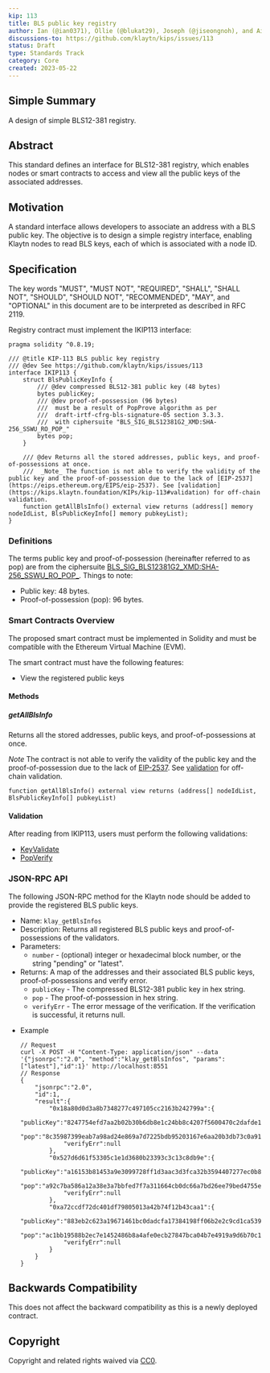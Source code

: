 ```yaml
---
kip: 113
title: BLS public key registry
author: Ian (@ian0371), Ollie (@blukat29), Joseph (@jiseongnoh), and Aidan (@aidan-kwon)
discussions-to: https://github.com/klaytn/kips/issues/113
status: Draft
type: Standards Track
category: Core
created: 2023-05-22
---
```


## Simple Summary

A design of simple BLS12-381 registry.

## Abstract

This standard defines an interface for BLS12-381 registry, which enables nodes or smart contracts to access and view all the public keys of the associated addresses.

## Motivation

A standard interface allows developers to associate an address with a BLS public key. The objective is to design a simple registry interface, enabling Klaytn nodes to read BLS keys, each of which is associated with a node ID.

## Specification

The key words "MUST", "MUST NOT", "REQUIRED", "SHALL", "SHALL NOT", "SHOULD", "SHOULD NOT", "RECOMMENDED", "MAY", and "OPTIONAL" in this document are to be interpreted as described in RFC 2119.

Registry contract must implement the IKIP113 interface:

```solidity
pragma solidity ^0.8.19;

/// @title KIP-113 BLS public key registry
/// @dev See https://github.com/klaytn/kips/issues/113
interface IKIP113 {
    struct BlsPublicKeyInfo {
        /// @dev compressed BLS12-381 public key (48 bytes)
        bytes publicKey;
        /// @dev proof-of-possession (96 bytes)
        ///  must be a result of PopProve algorithm as per
        ///  draft-irtf-cfrg-bls-signature-05 section 3.3.3.
        ///  with ciphersuite "BLS_SIG_BLS12381G2_XMD:SHA-256_SSWU_RO_POP_"
        bytes pop;
    }

    /// @dev Returns all the stored addresses, public keys, and proof-of-possessions at once.
    ///  _Note_ The function is not able to verify the validity of the public key and the proof-of-possession due to the lack of [EIP-2537](https://eips.ethereum.org/EIPS/eip-2537). See [validation](https://kips.klaytn.foundation/KIPs/kip-113#validation) for off-chain validation.
    function getAllBlsInfo() external view returns (address[] memory nodeIdList, BlsPublicKeyInfo[] memory pubkeyList);
}
```

### Definitions

The terms public key and proof-of-possession (hereinafter referred to as pop) are from the ciphersuite [BLS_SIG_BLS12381G2_XMD:SHA-256_SSWU_RO_POP\_](https://www.ietf.org/archive/id/draft-irtf-cfrg-bls-signature-05.html#section-4.2.3). Things to note:

- Public key: 48 bytes.
- Proof-of-possession (pop): 96 bytes.

### Smart Contracts Overview

The proposed smart contract must be implemented in Solidity and must be compatible with the Ethereum Virtual Machine (EVM).

The smart contract must have the following features:

- View the registered public keys

#### Methods

##### getAllBlsInfo

Returns all the stored addresses, public keys, and proof-of-possessions at once.

_Note_ The contract is not able to verify the validity of the public key and the proof-of-possession due to the lack of [EIP-2537](https://eips.ethereum.org/EIPS/eip-2537). See [validation](#validation) for off-chain validation.

```solidity
function getAllBlsInfo() external view returns (address[] nodeIdList, BlsPublicKeyInfo[] pubkeyList)
```

#### Validation

After reading from IKIP113, users must perform the following validations:

- [KeyValidate](https://www.ietf.org/archive/id/draft-irtf-cfrg-bls-signature-05.html#section-2.5)
- [PopVerify](https://www.ietf.org/archive/id/draft-irtf-cfrg-bls-signature-05.html#section-3.3.3)

### JSON-RPC API

The following JSON-RPC method for the Klaytn node should be added to provide the registered BLS public keys.

- Name: `klay_getBlsInfos`
- Description: Returns all registered BLS public keys and proof-of-possessions of the validators.
- Parameters:
    - `number` - (optional) integer or hexadecimal block number, or the string "pending" or "latest".
- Returns: A map of the addresses and their associated BLS public keys, proof-of-possessions and verify error.
    - `publicKey` - The compressed BLS12-381 public key in hex string.
    - `pop` - The proof-of-possession in hex string.
    - `verifyErr` - The error message of the verification. If the verification is successful, it returns null.
* Example
    ```
    // Request
    curl -X POST -H "Content-Type: application/json" --data '{"jsonrpc":"2.0", "method":"klay_getBlsInfos", "params":["latest"],"id":1}' http://localhost:8551
    // Response
    {
        "jsonrpc":"2.0",
        "id":1,
        "result":{
            "0x18a80d0d3a8b7348277c497105cc2163b242799a":{
                "publicKey":"8247754efd7aa2b02b30b6db8e1c24bb8c4207f5600470c2dafde1b46270a6c8c3fe9e7f8b939965d6a59dbe2ebd0cf7",
                "pop":"8c35987399eab7a98ad24e869a7d7225bdb95203167e6aa20b3db73c0a91317e805e48d33c606484b1e9db3d8c8d64b60f0c6a8816b219f43747bf201dd65193ade23434270c78441e370a95d7632a6a76f1f3a62842425f76ebc4a041fc1dbb",
                "verifyErr":null
            },
            "0x527d6d61f53305c1e1d3680b23393c3c13c8db9e":{
                "publicKey":"a16153b81453a9e3099728ff1d3aac3d3fca32b3594407277ec0b8df4aa66cba743916d9f2098707aecc350954b0cd4e",
                "pop":"a92c7ba586a12a38e3a7bbfed7f7a311664cb0dc66a7bd26ee79bed4755e7652850dff1cfabf39acd58ea8efe24ff7c217f1d5c2ac3fe948016056e99b03bc26aa8c59b89cfc9ee961bf8cfd1802295d4ff07852f93d0607a53655f15665aad9",
                "verifyErr":null
            },
            "0xa72ccdf72dc401df79805013a42b74f12b43caa1":{
                "publicKey":"883eb2c623a19671461bc0dadcfa17384198ff06b2e2c9cd1ca539ff554c377256624e9f5f69d27e17e4635080938d9a",
                "pop":"ac1bb19588b2ec7e1452486b8a4afe0ecb27847bca04b7e4919a9d6b70c1342dcfb1a6983788d3756607b84d3d7a009118246ed5b3b3449638e591ab9fe2c4ec5cafb64ddc12a5dcf48cbcf305175d5dddb48845e80f7cb9a32d5f2e67ca2163",
                "verifyErr":null
            }
        }
    }
    ```
## Backwards Compatibility

This does not affect the backward compatibility as this is a newly deployed contract.

## Copyright

Copyright and related rights waived via [CC0](https://creativecommons.org/publicdomain/zero/1.0/).
